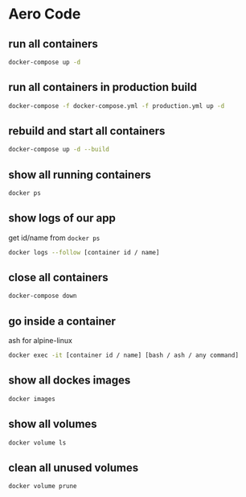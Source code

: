 # Aero Code

## run all containers

```bash
docker-compose up -d
```

## run all containers in production build

```bash
docker-compose -f docker-compose.yml -f production.yml up -d
```

## rebuild and start all containers

```bash
docker-compose up -d --build
```

## show all running containers

```bash
docker ps
```

## show logs of our app

get id/name from `docker ps`

```bash
docker logs --follow [container id / name]
```

## close all containers

```bash
docker-compose down
```

## go inside a container

ash for alpine-linux

```bash
docker exec -it [container id / name] [bash / ash / any command]
```

## show all dockes images

```bash
docker images
```

## show all volumes

```bash
docker volume ls
```

## clean all unused volumes

```bash
docker volume prune
```
